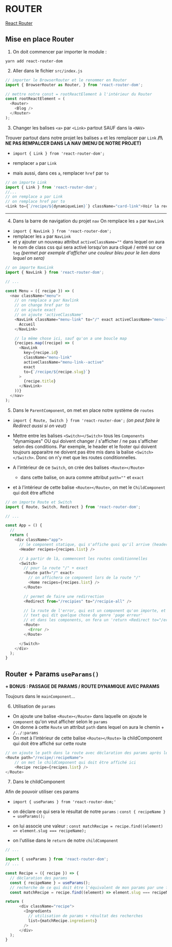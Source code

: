 # ROUTER

[React Router](https://reactrouter.com/web/guides/quick-start)

## Mise en place Router

1. On doit commencer par importer le module :

`yarn add react-router-dom`

2. Aller dans le fichier `src/index.js`
```js
// importer le BrowserRouter et le renommer en Router
import { BrowserRouter as Router, } from 'react-router-dom';

// mettre notre const = rootReactElement à l'intérieur du Router
const rootReactElement = (
  <Router>
    <Blog />
  </Router>
);
```

3. Changer les balises `<a>` par `<Link>` partout SAUF dans la `<NAV>`

Trouver partout dans notre projet les balises `a` et les remplacer par `Link`
**/!\ NE PAS REMPALCER DANS LA NAV (MENU DE NOTRE PROJET)**

- `import { Link } from 'react-router-dom';`
  
- remplacer `a` par `Link`
  
- mais aussi, dans ces `a`, remplacer `href` par `to`

```js
// on importe Link
import { Link } from 'react-router-dom';
//...
// on remplace a par Link
// on remplace href par to
<Link to={`/recipe/${dynamiqueLien}`} className="card-link">Voir la recette</Link>
```

-----

4. Dans la barre de navigation du projet `nav`
On remplace les `a` par `NavLink`

- `import { NavLink } from 'react-router-dom';`
- remplacer les `a` par `NavLink`
- et y ajouter un nouveau attribut `activeClassName=""` dans lequel on aura le nom de class css qui sera activé lorsqu'on aura cliqué / entré sur ce `tag` _(permet par exemple d'afficher une couleur bleu pour le lien dans lequel on sera)_

```js
// on importe NavLink
import { NavLink } from 'react-router-dom';

// ...

const Menu = ({ recipe }) => (
  <nav className="menu">
    // on remplace a par Navlink
    // on change href par to
    // on ajoute exact
    // on ajoute 'activeClassName'
    <NavLink className="menu-link" to="/" exact activeClassName="menu-link--active">
      Accueil
    </NavLink>

    // la même chose ici, sauf qu'on a une boucle map
    {recipes.map((recipe) => (
      <NavLink
        key={recipe.id}
        className="menu-link"
        activeClassName="menu-link--active"
        exact
        to={`/recipe/${recipe.slug}`}
      >
        {recipe.title}
      </NavLink>
    ))}
  </nav>
);
```

5. Dans le `ParentComponent`, on met en place notre système de `routes`

- `import { Route, Switch } from 'react-router-dom';` *(on peut faire le Redirect aussi si on veut)*

- Mettre entre les balises `<Switch></Switch>` tous les `Components` "dynamiques" OU qui doivent changer / s'afficher / ne pas s'afficher selon des conditions. Par exemple, le header et le footer qui doivent toujours apparaitre ne doivent pas être mis dans la balise `<Switch></Switch>`. Donc on n'y met que les routes conditionnelles.

- A l'intérieur de ce `Switch`, on crée des balises `<Route></Route>`
  - dans cette balise, on aura comme attribut `path=""` et `exact`

- et à l'intérieur de cette balise `<Route></Route>`, on met le `ChildComponent` qui doit être affiché

```js
// on importe Route et Switch
import { Route, Switch, Redirect } from 'react-router-dom';

// ...

const App = () {
  // 
  return (
    <div className="app">
      // le component statique, qui s'affiche quoi qu'il arrive (header)
      <Header recipes={recipes.list} />

      // à partir de là, commencent les routes conditionnelles
      <Switch>
        // pour la route "/" + exact
        <Route path="/" exact>
          // on affichera ce component lors de la route "/"
          <Home recipes={recipes.list} />
        </Route>

        // permet de faire une redirrection
        <Redirect from="/recipies" to="/recipie-all" />

        // la route de l'error, qui est un component qu'on importe, et dans lequel on aura juste un 
        // text qui dit quelque chose du genre 'page erreur'
        // et dans les components, on fera un 'return <Redirect to="/error" />' en cas d'erreur
        <Route>
          <Error />
        </Route>

      </Switch>
    </div>
  );
}
```


## Router + Params `useParams()`

**+ BONUS : PASSAGE DE PARAMS / ROUTE DYNAMIQUE AVEC PARAMS** 

Toujours dans le `mainComponent`...

6. Utilisation de `params`

- On ajoute une balise `<Route></Route>` dans laquelle on ajoute le `component` qu'on veut afficher selon le `params`
- On donne à cette `Route` un attribut `path` dans lequel on aura le chemin + `/../:params`
- On met à l'intérieur de cette balise `<Route></Route>` la childComponent qui doit être affiché sur cette route

```js
// on ajoute le path dans la route avec déclaration des params après les deux points "/:ceciEstParams"
<Route path="/recipe/:recipeName">
    // on met le childComponent qui doit être affiché ici
    <Recipe recipe={recipes.list} />
</Route>
```

7. Dans le childComponent

Afin de pouvoir utiliser ces params

- `import { useParams } from 'react-router-dom;'`

- on déclare ce qui sera le résultat de notre `params` : `const { recipeName } = useParams();`

- on lui associe une valeur : `const matchRecipe = recipe.find((element) => element.slug === recipeName);`

- on l'utilise dans le `return` de notre `childComponent`

```js
// ...

import { useParams } from 'react-router-dom';
// ...

const Recipe = ({ recipe }) => {
  // déclaration des params
  const { recipeName } = useParams();
  // recherche de ce qui doit être l'équivalent de mon params par une fonction find
  const matchRecipe = recipe.find((element) => element.slug === recipeName);

return (
      <div className="recipe">
        <Ingredients
          // utilisation de params + résultat des recherches
          list={matchRecipe.ingredients}
        />
      </div>
  );
}
```
